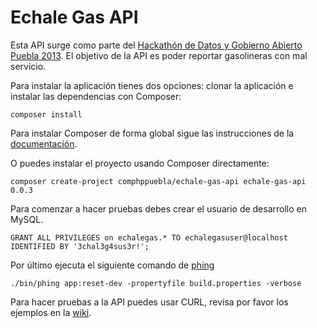 # Echale Gas API

Esta API surge como parte del 
[Hackathón de Datos y Gobierno Abierto Puebla 2013](https://www.facebook.com/OpenDataPuebla).
El objetivo de la API es poder reportar gasolineras con mal servicio.

Para instalar la aplicación tienes dos opciones: clonar la aplicación e instalar las dependencias
con Composer:

    composer install

Para instalar Composer de forma global sigue las instrucciones de la
[documentación](http://getcomposer.org/doc/00-intro.md#globally).

O puedes instalar el proyecto usando Composer directamente:

    composer create-project comphppuebla/echale-gas-api echale-gas-api 0.0.3

Para comenzar a hacer pruebas debes crear el usuario de desarrollo en MySQL.

    GRANT ALL PRIVILEGES on echalegas.* TO echalegasuser@localhost IDENTIFIED BY '3chal3g4sus3r!';

Por último ejecuta el siguiente comando de [phing](http://www.phing.info/docs/guide/stable/)

    ./bin/phing app:reset-dev -propertyfile build.properties -verbose

Para hacer pruebas a la API puedes usar CURL, revisa por favor los ejemplos en la
[wiki](https://github.com/ComPHPPuebla/echale-gas-api/wiki/Testing-con-curl).